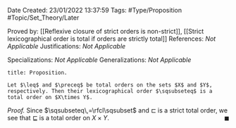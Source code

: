 <div class="topSpace"></div>

Date Created: 23/01/2022 13:37:59
Tags: #Type/Proposition #Topic/Set_Theory/Later

Proved by: [[Reflexive closure of strict orders is non-strict]], [[Strict lexicographical order is total if orders are strictly total]]
References: <i>Not Applicable</i>
Justifications: <i>Not Applicable</i>

Specializations: <i>Not Applicable</i>
Generalizations: <i>Not Applicable</i>

``` ad-Proposition
title: Proposition.

Let $\leq$ and $\preceq$ be total orders on the sets $X$ and $Y$, respectively. Then their lexicographical order $\sqsubseteq$ is a total order on $X\times Y$.

```

<i>Proof.</i> Since $\sqsubseteq\,=\rfcl\sqsubset$ and $\sqsubset$ is a strict total order, we see that $\sqsubseteq$ is a total order on $X\times Y$.<span style="float:right;">$\blacksquare$</span>
